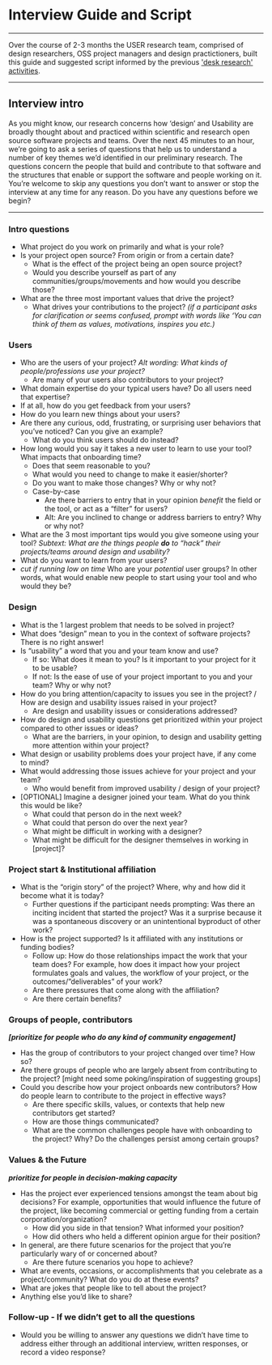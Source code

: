 # Interview Guide and Script

----

Over the course of 2-3 months the USER research team, comprised of design researchers, OSS project managers and design practictioners, built this guide and suggested script informed by the previous ['desk research' activities](#).

----


## Interview intro

As you might know, our research concerns how ‘design’ and Usability are broadly thought about and practiced within scientific and research open source software projects and teams. Over the next 45 minutes to an hour, we’re going to ask a series of questions that help us to understand a number of key themes we’d identified in our preliminary research. The questions concern the people that build and contribute to that software and the structures that enable or support the software and people working on it. You’re welcome to skip any questions you don’t want to answer or stop the interview at any time for any reason. Do you have any questions before we begin?


----

### Intro questions

- What project do you work on primarily and what is your role?
- Is your project open source? From origin or from a certain date?
    - What is the effect of the project being an open source project?
    - Would you describe yourself as part of any communities/groups/movements and how would you describe those?
- What are the three most important values that drive the project?
    - What drives your contributions to the project? *(if a participant asks for clarification or seems confused, prompt with words like ‘You can think of them as values, motivations, inspires you etc.)*

### Users

- Who are the users of your project? *Alt wording: What kinds of people/professions use your project?*
    - Are many of your users also contributors to your project?
- What domain expertise do your typical users have? Do all users need that expertise?
- If at all, how do you get feedback from your users?
- How do you learn new things about your users?
- Are there any curious, odd, frustrating, or surprising user behaviors that you’ve noticed? Can you give an example?
    - What do you think users should do instead?
- How long would you say it takes a new user to learn to use your tool? What impacts that onboarding time?
    - Does that seem reasonable to you?
    - What would you need to change to make it easier/shorter?
    - Do you want to make those changes? Why or why not?
    - Case-by-case
        - Are there barriers to entry that in your opinion *benefit* the field or the tool, or act as a “filter” for users?
        - Alt: Are you inclined to change or address barriers to entry? Why or why not?
- What are the 3 most important tips would you give someone using your tool? *Subtext: What are the things people **do** to “hack” their projects/teams around design and usability?*
- What do you want to learn from your users?
- *cut if running low on time* Who are your *potential* user groups? In other words, what would enable new people to start using your tool and who would they be?

### Design

- What is the 1 largest problem that needs to be solved in project?
- What does “design” mean to you in the context of software projects? There is no right answer!
- Is “usability” a word that you and your team know and use?
    - If so: What does it mean to you? Is it important to your project for it to be usable?
    - If not: Is the ease of use of your project important to you and your team? Why or why not?
- How do you bring attention/capacity to issues you see in the project? / How are design and usability issues raised in your project?
    - Are design and usability issues or considerations addressed?
- How do design and usability questions get prioritized within your project compared to other issues or ideas?
    - What are the barriers, in your opinion, to design and usability getting more attention within your project?
- What design or usability problems does your project have, if any come to mind?
- What would addressing those issues achieve for your project and your team?
    - Who would benefit from improved usability / design of your project?
- [OPTIONAL] Imagine a designer joined your team. What do you think this would be like?
    - What could that person do in the next week?
    - What could that person do over the next year?
    - What might be difficult in working with a designer?
    - What might be difficult for the designer themselves in working in [project]?

### Project start & Institutional affiliation

- What is the “origin story” of the project? Where, why and how did it become what it is today?
    - Further questions if the participant needs prompting: Was there an inciting incident that started the project? Was it a surprise because it was a spontaneous discovery or an unintentional byproduct of other work?
- How is the project supported? Is it affiliated with any institutions or funding bodies?
    - Follow up: How do those relationships impact the work that your team does? For example, how does it impact how your project formulates goals and values, the workflow of your project, or the outcomes/”deliverables” of your work?
    - Are there pressures that come along with the affiliation?
    - Are there certain benefits?

### Groups of people, contributors

***[prioritize for people who do any kind of community engagement]***

- Has the group of contributors to your project changed over time? How so?
- Are there groups of people who are largely absent from contributing to the project? [might need some poking/inspiration of suggesting groups]
- Could you describe how your project onboards new contributors? How do people learn to contribute to the project in effective ways?
    - Are there specific skills, values, or contexts that help new contributors get started?
    - How are those things communicated?
    - What are the common challenges people have with onboarding to the project? Why? Do the challenges persist among certain groups?

### Values & the Future

***prioritize for people in decision-making capacity***

- Has the project ever experienced tensions amongst the team about big decisions? For example, opportunities that would influence the future of the project, like becoming commercial or getting funding from a certain corporation/organization?
    - How did you side in that tension? What informed your position?
    - How did others who held a different opinion argue for their position?
- In general, are there future scenarios for the project that you’re particularly wary of or concerned about?
    - Are there future scenarios you hope to achieve?
- What are events, occasions, or accomplishments that you celebrate as a project/community? What do you do at these events?
- What are jokes that people like to tell about the project?
- Anything else you’d like to share?

### Follow-up - If we didn’t get to all the questions

- Would you be willing to answer any questions we didn’t have time to address either through an additional interview, written responses, or record a video response?
